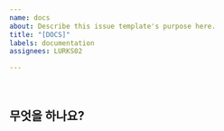 ```yaml
---
name: docs
about: Describe this issue template's purpose here.
title: "[DOCS]"
labels: documentation
assignees: LURKS02

---
```


<br>

## 무엇을 하나요?
>

<br>
